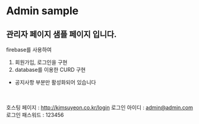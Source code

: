 # Admin sample

## 관리자 페이지 샘플 페이지 입니다.

firebase를 사용하여<br> 
1. 회원가입, 로그인을 구현 <br>
2. database를 이용한 CURD 구현

- 공지사항 부분만 활성화되어 있습니다 <br>
<br><br>


호스팅 페이지 : http://kimsuyeon.co.kr/login 
로그인 아이디 : admin@admin.com <br>
로그인 패스워드 : 123456


